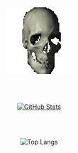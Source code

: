 <div align="center">

  <!-- Banner -->
  <img src="nah.gif" alt="Banner" width="150"/>

  <br><br>

  <!-- GitHub Stats -->
  <a href="https://github.com/anuraghazra/github-readme-stats">
    <img src="https://github-readme-stats.vercel.app/api?username=JMwebdevs&hide=stars,prs,issues&show_icons=true&theme=gotham" alt="GitHub Stats"/>
  </a>

  <br><br>

  <!-- Top Languages -->
  <img src="https://github-readme-stats.vercel.app/api/top-langs/?username=JMwebdevs&langs_count=8&theme=gotham&layout=donut-vertical" alt="Top Langs"/>

</div>
